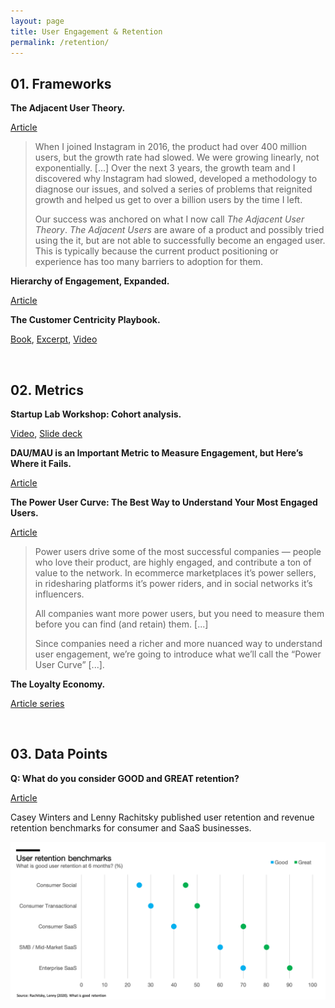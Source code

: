 ```yaml
---
layout: page
title: User Engagement & Retention
permalink: /retention/
---
```


## 01. Frameworks

**The Adjacent User Theory.**

[Article](https://andrewchen.co/the-adjacent-user-theory/)

> When I joined Instagram in 2016, the product had over 400 million users, but the growth rate had slowed. We were growing linearly, not exponentially. [...] Over the next 3 years, the growth team and I discovered why Instagram had slowed, developed a methodology to diagnose our issues, and solved a series of problems that reignited growth and helped us get to over a billion users by the time I left.
>
> Our success was anchored on what I now call *The Adjacent User Theory*. *The Adjacent Users* are aware of a product and possibly tried using the it, but are not able to successfully become an engaged user. This is typically because the current product positioning or experience has too many barriers to adoption for them.

**Hierarchy of Engagement, Expanded.**

[Article](https://medium.com/@sarahtavel/the-hierarchy-of-engagement-expanded-648329d60804)

**The Customer Centricity Playbook.**

[Book](https://wsp.wharton.upenn.edu/book/customer-centricity-playbook/), [Excerpt](https://executiveeducation.wharton.upenn.edu/wp-content/uploads/2019/01/Customer-Centricity-Playbook-Excerpt-2019.pdf), [Video](https://youtu.be/0iLQCNYdNb4)

&nbsp;
## 02. Metrics

**Startup Lab Workshop: Cohort analysis.**

[Video](https://youtu.be/NyhVdGmnh0I), [Slide deck](https://docs.google.com/presentation/d/1oWSKNZgtXCrc1dVEXhyzeJtX4AmBGQPGZi-u20BA5sA/edit#slide=id.p)

**DAU/MAU is an Important Metric to Measure Engagement, but Here’s Where it Fails.**

[Article](https://andrewchen.co/dau-mau-is-an-important-metric-but-heres-where-it-fails/)

**The Power User Curve: The Best Way to Understand Your Most Engaged Users.**

[Article](https://a16z.com/2018/08/06/power-user-curve-l30-l7/)

> Power users drive some of the most successful companies — people who love their product, are highly engaged, and contribute a ton of value to the network. In ecommerce marketplaces it’s power sellers, in ridesharing platforms it’s power riders, and in social networks it’s influencers.
>
> All companies want more power users, but you need to measure them before you can find (and retain) them. [...]
>
> Since companies need a richer and more nuanced way to understand user engagement, we’re going to introduce what we’ll call the “Power User Curve” [...].

**The Loyalty Economy.**

[Article series](https://hbr.org/2020/01/the-loyalty-economy)

&nbsp;
## 03. **Data Points**

**Q: What do you consider GOOD and GREAT retention?**

[Article](https://www.lennyrachitsky.com/p/what-is-good-retention-issue-29)

Casey Winters and Lenny Rachitsky published user retention and revenue retention benchmarks for consumer and SaaS businesses. 

![Retention benchmarks](/assets/images/RetentionBenchmarks.png)